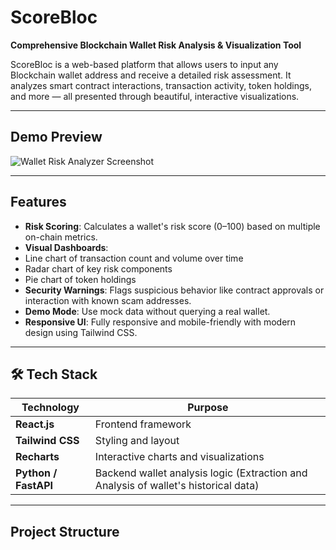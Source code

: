 # ScoreBloc

**Comprehensive Blockchain Wallet Risk Analysis & Visualization Tool**

ScoreBloc is a web-based platform that allows users to input any Blockchain wallet address and receive a detailed risk assessment. It analyzes smart contract interactions, transaction activity, token holdings, and more — all presented through beautiful, interactive visualizations.

---

## Demo Preview

![Wallet Risk Analyzer Screenshot](./preview.png) <!-- In Progress -->

---

## Features

- **Risk Scoring**: Calculates a wallet's risk score (0–100) based on multiple on-chain metrics.
-  **Visual Dashboards**:
  - Line chart of transaction count and volume over time
  - Radar chart of key risk components
  - Pie chart of token holdings
-  **Security Warnings**: Flags suspicious behavior like contract approvals or interaction with known scam addresses.
-  **Demo Mode**: Use mock data without querying a real wallet.
-  **Responsive UI**: Fully responsive and mobile-friendly with modern design using Tailwind CSS.

---

## 🛠 Tech Stack

| Technology | Purpose |
|------------|---------|
| **React.js** | Frontend framework |
| **Tailwind CSS** | Styling and layout |
| **Recharts** | Interactive charts and visualizations |
| **Python / FastAPI**  | Backend wallet analysis logic (Extraction and Analysis of wallet's historical data) |

---

##  Project Structure

